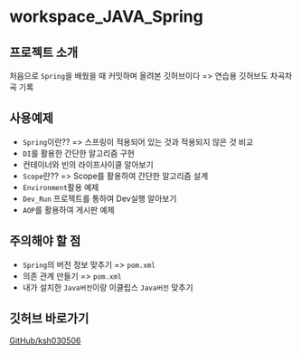 # workspace_JAVA_Spring

## 프로젝트 소개
처음으로 `Spring`을 배웠을 때 커밋하며 올려본 깃허브이다 => 연습용 깃허브도 차곡차곡 기록

## 사용예제
* `Spring`이란?? => 스프링이 적용되어 있는 것과 적용되지 않은 것 비교
* `DI`를 활용한 간단한 알고리즘 구현
* 컨테이너와 빈의 라이프사이클 알아보기
* `Scope`란?? => Scope를 활용하여 간단한 알고리즘 설계
* `Environment`활용 예제
* `Dev_Run` 프로젝트를 통하여 Dev실행 알아보기
* `AOP`를 활용하여 게시판 예제

## 주의해야 할 점
* `Spring`의 버전 정보 맞추기 => `pom.xml`
* 의존 관계 만들기 => `pom.xml`
* 내가 설치한 `Java버전`이랑 이클립스 `Java버전` 맞추기

## 깃허브 바로가기
[GitHub/ksh030506](https://github.com/ksh030506)
